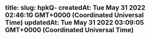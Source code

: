 
title: 
slug: hpkQ-
createdAt: Tue May 31 2022 02:46:10 GMT+0000 (Coordinated Universal Time)
updatedAt: Tue May 31 2022 03:09:05 GMT+0000 (Coordinated Universal Time)
---

